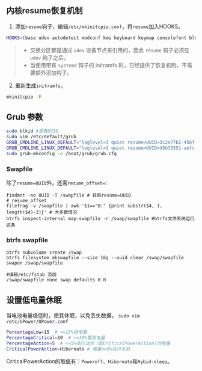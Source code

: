 ## 内核resume恢复机制

1. 添加`resume`钩子，编辑`/etc/mkinitcpio.conf`，将`resume`加入HOOKS。
```sh
HOOKS=(base udev autodetect modconf kms keyboard keymap consolefont block filesystems resume fsck)
```
> * 交换分区都是通过 `udev` 设备节点来引用的，因此 `resume` 钩子必须在 `udev` 钩子之后。
> * 当使用带有 `systemd` 钩子的 initramfs 时，已经提供了恢复机制，不需要额外添加钩子。

2. 重新生成`initramfs`。
```sh
mkinitcpio -P
```

## Grub 参数

```sh
sudo blkid #查看UUID
sudo vim /etc/default/grub
GRUB_CMDLINE_LINUX_DEFAULT="loglevel=3 quiet resume=UUID=3c2e77b2-456f-42d2-a455-f5425be5ba71"
GRUB_CMDLINE_LINUX_DEFAULT="loglevel=3 quiet resume=UUID=d5b73551-aefc-47bd-8936-31c05ce47299 resume_offset=3417344" #swapfile
sudo grub-mkconfig -o /boot/grub/grub.cfg
```

### Swapfile

除了`resume=UUID`外，还需`resume_offset=`:

```shell
findmnt -no UUID -T /swapfile # 获取resume=UUID
# resume_offset
filefrag -v /swapfile | awk '$1=="0:" {print substr($4, 1, length($4)-2)}' # 大多数情况
btrfs inspect-internal map-swapfile -r /swap/swapfile #btrfs文件系统运行这条
```
### btrfs swapfile

```shell
btrfs subvolume create /swap 
btrfs filesystem mkswapfile --size 16g --uuid clear /swap/swapfile
swapon /swap/swapfile

#编辑/etc/fstab 添加
/swap/swapfile none swap defaults 0 0
```

## 设置低电量休眠

当电池电量极低时，使其休眠，以免丢失数据。
`sudo vim /etc/UPower/UPower.conf`
```sh
PercentageLow=15  # <=15%低电量
PercentageCritical=10  # <=10%警告电量
PercentageAction=5  # <=5%执行动作（即CriticalPowerAction)的电量
CriticalPowerAction=Hibernate # 电量<=5%执行关机
```
CriticalPowerAction的取值有：`Poweroff`、`Hibernate`和`Hybid-sleep`。

<!-- ##{"timestamp":1690041600}## -->